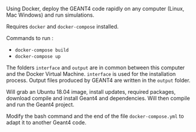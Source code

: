 Using Docker, deploy the GEANT4 code rapidly on any computer (Linux, Mac Windows) and run simulations.

Requires `docker` and `docker-compose` installed.

Commands to run :
* `docker-compose build`
* `docker-compose up`

The folders `interface` and `output` are in common between this computer and the Docker Virtual Machine. `interface` is used for the installation process. Output files produced by GEANT4 are written in the `output` folder.

Will grab an Ubuntu 18.04 image, install updates, required packages, download compile and install Geant4 and dependencies. Will then compile and run the Geant4 project.

Modify the bash command and the end of the file `docker-compose.yml` to adapt it to another Geant4 code.
